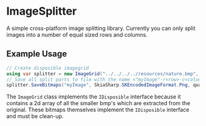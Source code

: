 # ImageSplitter

A simple cross-platform image splitting library. Currently you can only split images into a number of equal sized rows and columns.

## Example Usage

```cs
// Create disposible imagegrid
using var splitter = new ImageGrid("../../../../resources/nature.bmp", rows: 4, columns: 4);
// Save all split parts to file with the name <"myImage"-r<row>-c<column>>
splitter.SaveBitmaps("myImage", SkiaSharp.SKEncodedImageFormat.Png, quality: 55);
```

The `ImageGrid` class implements the `IDisposible` interface because it contains a 2d array of all the smaller bmp's which are extracted from the original. These bitmaps themselves implement the `IDisposible` interface and must be clean-up.
